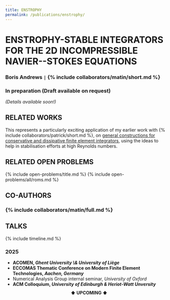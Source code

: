 ```yaml
---
title: ENSTROPHY
permalink: /publications/enstrophy/
---
```


# ENSTROPHY-STABLE INTEGRATORS FOR THE 2D INCOMPRESSIBLE NAVIER--STOKES EQUATIONS

### Boris Andrews <code>&#124;</code> {% include collaborators/matin/short.md %}

### In preparation (Draft available on request)

*(Details available soon!)*

## RELATED WORKS

This represents a particularly exciting application of my earlier work with {% include collaborators/patrick/short.md %}, on [general constructions for conservative and dissipative finite element integrators](/publications/sp-integrators/), using the ideas to help in stabilisation efforts at high Reynolds numbers.

## RELATED OPEN PROBLEMS

{% include open-problems/title.md %}
{% include open-problems/all/roms.md %}

## CO-AUTHORS

### {% include collaborators/matin/full.md %}

## TALKS

{% include timeline.md %}

<div class="timeline">
  <div class="outer">
    <div class="card">
      <div class="info">
        <h3 class="title">2025</h3>
        <p><ul>
          <li><strong>ACOMEN, <em>Ghent University \& University of Liège</em></strong></li>
          <li><strong>ECCOMAS Thematic Conference on Modern Finite Element Technologies, <em>Aachen, Germany</em></strong></li>
          <li>Numerical Analysis Group internal seminar, <em>University of Oxford</em></li>
          <li><strong>ACM Colloquium, <em>University of Edinburgh & Heriot-Watt Unversity</em></strong></li>
          <div style="text-align: center; padding: 10px 0;"><strong>⬆️ UPCOMING ⬆️</strong></div>
        </ul></p>
      </div>
    </div>
  </div>
</div>
